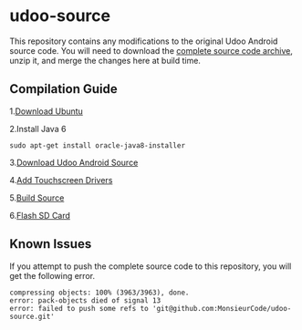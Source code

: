 # udoo-source

This repository contains any modifications to the original Udoo Android source code. 
You will need to download the [complete source code archive](http://udoo.org/download/files/Sources/), unzip it, and merge the changes here at build time.

## Compilation Guide

1.[Download Ubuntu](http://www.ubuntu.com/download)

2.Install Java 6

    sudo apt-get install oracle-java8-installer

3.[Download Udoo Android Source](http://udoo.org/download/files/Sources/)

4.[Add Touchscreen Drivers](http://www.chalk-elec.com/?p=2028)

5.[Build Source](http://elinux.org/UDOO_compile_Android_4.2.2_from_sources)

6.[Flash SD Card](http://www.tweaking4all.com/hardware/raspberry-pi/macosx-apple-pi-baker/) 

## Known Issues
If you attempt to push the complete source code to this repository, you will get the following error.

    compressing objects: 100% (3963/3963), done.
    error: pack-objects died of signal 13
    error: failed to push some refs to 'git@github.com:MonsieurCode/udoo-source.git' 
